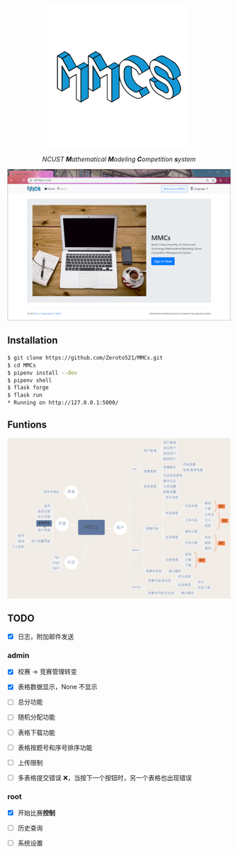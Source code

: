 <p align="center"><img src="assets/logo.png" alt="MMCs"></p>
<p align="center"><i>NCUST <b>M</b>athematical <b>M</b>odeling <b>C</b>ompetition <b>s</b>ystem</i></p>
<p align="center"><img src="assets/indexPage.png" alt="IndexPage"></p>

## Installation

```bash
$ git clone https://github.com/Zeroto521/MMCs.git
$ cd MMCs
$ pipenv install --dev
$ pipenv shell
$ flask forge
$ flask run
* Running on http://127.0.0.1:5000/
```

## Funtions

<p align="center"><img src="assets/functions.png" alt="functions"></p>

## TODO

-   [x] 日志，附加邮件发送

### admin

-   [x] 校赛 -> 竞赛管理转变
-   [x] 表格数据显示，None 不显示

-   [ ] 总分功能
-   [ ] 随机分配功能

-   [ ] 表格下载功能
-   [ ] 表格按题号和序号排序功能
-   [ ] 上传限制

-   [ ] 多表格提交错误 ❌，当按下一个按钮时，另一个表格也出现错误

### root

-   [x] 开始比赛**控制**
-   [ ] 历史查询

-   [ ] 系统设置